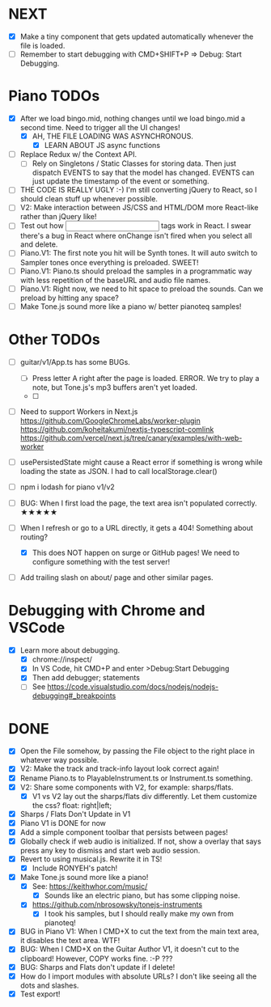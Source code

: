 <!--
- [ ] This is a todo item.
[//]: # (This is a comment. Ugly!)
-->

# NEXT

-   [x] Make a tiny component that gets updated automatically whenever the file is loaded.
-   [ ] Remember to start debugging with CMD+SHIFT+P => Debug: Start Debugging.

# Piano TODOs

-   [x] After we load bingo.mid, nothing changes until we load bingo.mid a second time. Need to trigger all the UI changes!
    -   [x] AH, THE FILE LOADING WAS ASYNCHRONOUS.
        -   [x] LEARN ABOUT JS async functions
-   [ ] Replace Redux w/ the Context API.
    -   [ ] Rely on Singletons / Static Classes for storing data. Then just dispatch EVENTS to say that the model has changed. EVENTS can just update the timestamp of the event or something.
-   [ ] THE CODE IS REALLY UGLY :-) I'm still converting jQuery to React, so I should clean stuff up whenever possible.
-   [ ] V2: Make interaction between JS/CSS and HTML/DOM more React-like rather than jQuery like!
-   [ ] Test out how <input> tags work in React. I swear there's a bug in React where onChange isn't fired when you select all and delete.
-   [ ] Piano.V1: The first note you hit will be Synth tones. It will auto switch to Sampler tones once everything is preloaded. SWEET!
-   [ ] Piano.V1: Piano.ts should preload the samples in a programmatic way with less repetition of the baseURL and audio file names.
-   [ ] Piano.V1: Right now, we need to hit space to preload the sounds. Can we preload by hitting any space?
-   [ ] Make Tone.js sound more like a piano w/ better pianoteq samples!

# Other TODOs

-   [ ] guitar/v1/App.ts has some BUGs.

    -   [ ] Press letter A right after the page is loaded. ERROR. We try to play a note, but Tone.js's mp3 buffers aren't yet loaded.
    -   [ ]

-   [ ] Need to support Workers in Next.js
        https://github.com/GoogleChromeLabs/worker-plugin
        https://github.com/koheitakumi/nextjs-typescript-comlink
        https://github.com/vercel/next.js/tree/canary/examples/with-web-worker
-   [ ] usePersistedState might cause a React error if something is wrong while loading the state as JSON. I had to call localStorage.clear()
-   [ ] npm i lodash for piano v1/v2
-   [ ] BUG: When I first load the page, the text area isn't populated correctly. ★★★★★
-   [ ] When I refresh or go to a URL directly, it gets a 404! Something about routing?
    -   [x] This does NOT happen on surge or GitHub pages! We need to configure something with the test server!
-   [ ] Add trailing slash on about/ page and other similar pages.

# Debugging with Chrome and VSCode

-   [x] Learn more about debugging.
    -   [x] chrome://inspect/
    -   [x] In VS Code, hit CMD+P and enter >Debug:Start Debugging
    -   [x] Then add debugger; statements
    -   [ ] See https://code.visualstudio.com/docs/nodejs/nodejs-debugging#_breakpoints

# DONE

-   [x] Open the File somehow, by passing the File object to the right place in whatever way possible.
-   [x] V2: Make the track and track-info layout look correct again!
-   [x] Rename Piano.ts to PlayableInstrument.ts or Instrument.ts something.
-   [x] V2: Share some components with V2, for example: sharps/flats.
    -   [x] V1 vs V2 lay out the sharps/flats div differently. Let them customize the css? float: right|left;
-   [x] Sharps / Flats Don't Update in V1
-   [x] Piano V1 is DONE for now
-   [x] Add a simple component toolbar that persists between pages!
-   [x] Globally check if web audio is initialized. If not, show a overlay that says press any key to dismiss and start web audio session.
-   [x] Revert to using musical.js. Rewrite it in TS!
    -   [x] Include RONYEH's patch!
-   [x] Make Tone.js sound more like a piano!
    -   [x] See: https://keithwhor.com/music/
        -   [x] Sounds like an electric piano, but has some clipping noise.
    -   [x] https://github.com/nbrosowsky/tonejs-instruments
        -   [x] I took his samples, but I should really make my own from pianoteq!
-   [x] BUG in Piano V1: When I CMD+X to cut the text from the main text area, it disables the text area. WTF!
-   [x] BUG: When I CMD+X on the Guitar Author V1, it doesn't cut to the clipboard! However, COPY works fine. :-P ???
-   [x] BUG: Sharps and Flats don't update if I delete!
-   [x] How do I import modules with absolute URLs? I don't like seeing all the dots and slashes.
-   [x] Test export!
